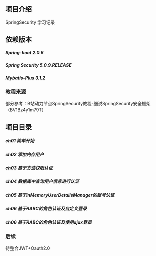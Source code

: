 ## 项目介绍
SpringSecurity 学习记录 
## 依赖版本
##### Spring-boot 2.0.6
##### Spring Security 5.0.9.RELEASE
##### Mybatis-Plus 3.1.2
### 教程来源
部分参考：B站动力节点SpringSecurity教程-细说SpringSecurity安全框架（BV1Bz4y1m79T）
## 项目目录
##### ch01 简单开始
##### ch02 添加内存用户
##### ch03 基于方法权限认证
##### ch04 数据库中查询用户信息进行认证
##### ch05 基于InMemoryUserDetailsManager的账号认证
##### ch06 基于RABC的角色认证及自定义登录
##### ch06 基于RABC的角色认证及使用ajax登录
### 后续
待整合JWT+Oauth2.0


